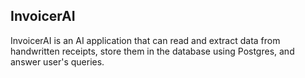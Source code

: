## InvoicerAI
InvoicerAI is an AI application that can read and extract data from handwritten receipts, store them in the database using Postgres, and answer user's queries.
